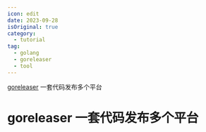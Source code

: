 ```yaml
---
icon: edit
date: 2023-09-28
isOriginal: true
category:
  - tutorial
tag:
  - golang
  - goreleaser
  - tool
---
```


[goreleaser](https://goreleaser.com/) 一套代码发布多个平台

<!-- more -->

# goreleaser 一套代码发布多个平台